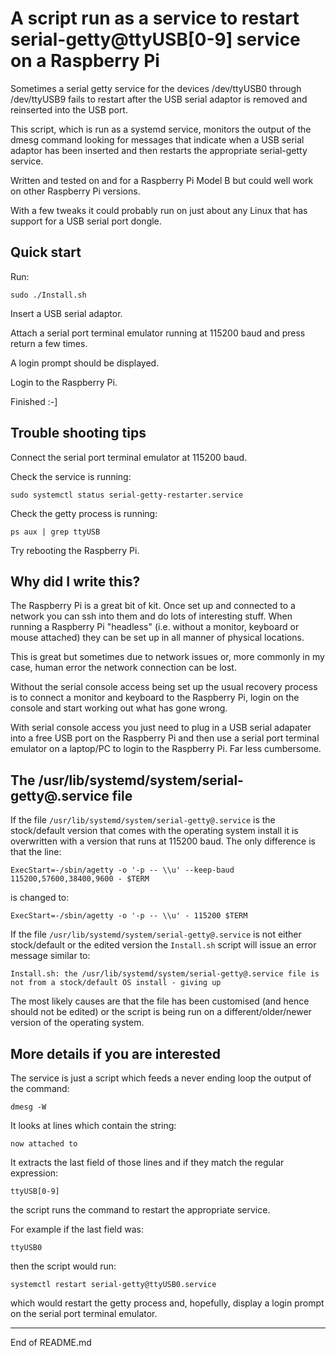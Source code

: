 # A script run as a service to restart serial-getty@ttyUSB[0-9] service on a Raspberry Pi

Sometimes a serial getty service for the devices /dev/ttyUSB0 through /dev/ttyUSB9 fails to restart
after the USB serial adaptor is removed and reinserted into the USB port.

This script, which is run as a systemd service, monitors the output of the dmesg command
looking for messages that indicate when a USB serial adaptor has been inserted
and then restarts the appropriate serial-getty service.

Written and tested on and for a Raspberry Pi Model B but could well work on other Raspberry Pi versions.

With a few tweaks it could probably run on just about any Linux that has support for a USB serial port dongle.

## Quick start

Run:

```
sudo ./Install.sh
```

Insert a USB serial adaptor.

Attach a serial port terminal emulator running at 115200 baud and press return a few times.

A login prompt should be displayed.

Login to the Raspberry Pi.

Finished :-]

## Trouble shooting tips

Connect the serial port terminal emulator at 115200 baud.

Check the service is running:

```
sudo systemctl status serial-getty-restarter.service
```

Check the getty process is running:

```
ps aux | grep ttyUSB
```

Try rebooting the Raspberry Pi.

## Why did I write this?

The Raspberry Pi is a great bit of kit. Once set up and connected to a network you can ssh into them and do lots
of interesting stuff. When running a Raspberry Pi "headless" (i.e. without a monitor, keyboard or mouse attached) they
can be set up in all manner of physical locations.

This is great but sometimes due to network issues or, more commonly in my case, human error the network connection can be lost.

Without the serial console access being set up the usual recovery process is to connect a monitor and keyboard to the Raspberry Pi, login
on the console and start working out what has gone wrong.

With serial console access you just need to plug in a USB serial adapater into a free USB port on the Raspberry Pi
and then use a serial port terminal emulator on a laptop/PC to login to the Raspberry Pi. Far less cumbersome.

## The /usr/lib/systemd/system/serial-getty@.service file

If the file `/usr/lib/systemd/system/serial-getty@.service` is the stock/default version that comes with the
operating system install it is overwritten with a version that runs at 115200 baud. The only difference is that the line:

```
ExecStart=-/sbin/agetty -o '-p -- \\u' --keep-baud 115200,57600,38400,9600 - $TERM
```

is changed to:

```
ExecStart=-/sbin/agetty -o '-p -- \\u' - 115200 $TERM
```

If the file `/usr/lib/systemd/system/serial-getty@.service` is not either stock/default or the edited version the
`Install.sh` script will issue an error message similar to:

```
Install.sh: the /usr/lib/systemd/system/serial-getty@.service file is not from a stock/default OS install - giving up
```

The most likely causes are that the file has been customised (and hence should not be edited) or the script is being run
on a different/older/newer version of the operating system.

## More details if you are interested

The service is just a script which feeds a never ending loop the output of the command:

```
dmesg -W
```

It looks at lines which contain the string:

```
now attached to
```

It extracts the last field of those lines and if they match the regular expression:

```
ttyUSB[0-9]
```

the script runs the command to restart the appropriate service.

For example if the last field was:

```
ttyUSB0
```

then the script would run:

```
systemctl restart serial-getty@ttyUSB0.service
```

which would restart the getty process and, hopefully, display a login prompt on the serial port terminal emulator.

----------------
End of README.md
